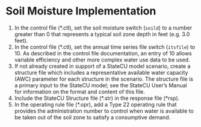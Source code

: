 # Soil Moisture Implementation #

1. In the control file (\*.ctl), set the soil moisture switch (`soild`) to a number greater than 0 that represents a 
typical soil zone depth in feet (e.g. 3.0 feet).
2. In the control file (\*.ctl), set the annual time series file switch (`itsfile`) to 10. As described in the control 
file documentation, an entry of 10 allows variable efficiency and other more complex water use data to be used. 
3. If not already created in support of a StateCU model scenario, create a structure file which includes a representative 
available water capacity (AWC) parameter for each structure in the scenario.  The structure file is a primary input to 
the StateCU model; see the StateCU User’s Manual for information on the format and content of this file.
4. Include the StateCU Structure file (\*.str) in the response file (\*rsp). 
5. In the operating rule file (\*.opr), add a Type 22 operating rule that provides the administration number to control 
when water is available to be taken out of the soil zone to satisfy a consumptive demand.

